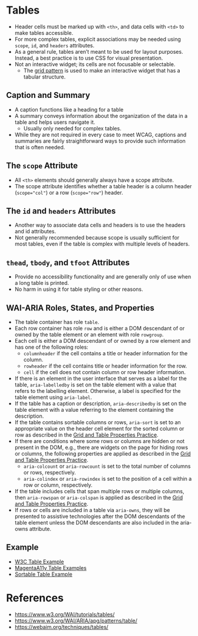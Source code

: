 
# Tables
- Header cells must be marked up with <code>\<th></code>, and data cells with <code>\<td></code> to make tables accessible.
- For more complex tables, explicit associations may be needed using <code>scope</code>, <code>id</code>, and <code>headers</code> attributes.
- As a general rule, tables aren’t meant to be used for layout purposes. Instead, a best practice is to use CSS for visual presentation.
- Not an interactive widget; its cells are not focusable or selectable.
  - The [grid pattern](https://www.w3.org/WAI/ARIA/apg/patterns/grid/) is used to make an interactive widget that has a tabular structure.

## Caption and Summary
- A caption functions like a heading for a table
- A summary conveys information about the organization of the data in a table and helps users navigate it.
  - Usually only needed for complex tables.
- While they are not required in every case to meet WCAG, captions and summaries are fairly straightforward ways to provide such information that is often needed.

## The <code>scope</code> Attribute
- All <code>\<th></code> elements should generally always have a scope attribute.
- The scope attribute identifies whether a table header is a column header (<code>scope="col"</code>) or a row (<code>scope="row"</code>) header.

## The <code>id</code> and <code>headers</code> Attributes
- Another way to associate data cells and headers is to use the headers and id attributes.
- Not generally recommended because scope is usually sufficient for most tables, even if the table is complex with multiple levels of headers.

## <code>thead</code>, <code>tbody</code>, and <code>tfoot</code> Attributes
- Provide no accessibility functionality and are generally only of use when a long table is printed.
- No harm in using it for table styling or other reasons.

## WAI-ARIA Roles, States, and Properties
- The table container has role <code>table</code>.
- Each row container has role <code>row</code> and is either a DOM descendant of or owned by the table element or an element with role <code>rowgroup</code>.
- Each cell is either a DOM descendant of or owned by a row element and has one of the following roles:
  - <code>columnheader</code> if the cell contains a title or header information for the column.
  - <code>rowheader</code> if the cell contains title or header information for the row.
  - <code>cell</code> if the cell does not contain column or row header information.
- If there is an element in the user interface that serves as a label for the table, <code>aria-labelledby</code> is set on the table element with a value that refers to the labelling element. Otherwise, a label is specified for the table element using <code>aria-label</code>.
- If the table has a caption or description, <code>aria-describedby</code> is set on the table element with a value referring to the element containing the description.
- If the table contains sortable columns or rows, <code>aria-sort</code> is set to an appropriate value on the header cell element for the sorted column or row as described in the [Grid and Table Properties Practice](https://www.w3.org/WAI/ARIA/apg/practices/grid-and-table-properties/#gridAndTableProperties_sort).
- If there are conditions where some rows or columns are hidden or not present in the DOM, e.g., there are widgets on the page for hiding rows or columns, the following properties are applied as described in the [Grid and Table Properties Practice](https://www.w3.org/WAI/ARIA/apg/practices/grid-and-table-properties/).
  - <code>aria-colcount</code> or <code>aria-rowcount</code> is set to the total number of columns or rows, respectively.
  - <code>aria-colindex</code> or <code>aria-rowindex</code> is set to the position of a cell within a row or column, respectively.
- If the table includes cells that span multiple rows or multiple columns, then <code>aria-rowspan</code> or <code>aria-colspan</code> is applied as described in the [Grid and Table Properties Practice](https://www.w3.org/WAI/ARIA/apg/practices/grid-and-table-properties/#gridAndTableProperties_spans).
- If rows or cells are included in a table via <code>aria-owns</code>, they will be presented to assistive technologies after the DOM descendants of the table element unless the DOM descendants are also included in the aria-owns attribute.

## Example
- [W3C Table Example](https://www.w3.org/WAI/ARIA/apg/patterns/table/examples/table/)
- [MagentaA11y Table Examples](https://www.magentaa11y.com/checklist-web/table/)
- [Sortable Table Example](https://www.w3.org/WAI/ARIA/apg/patterns/table/examples/sortable-table/)

# References
- https://www.w3.org/WAI/tutorials/tables/
- https://www.w3.org/WAI/ARIA/apg/patterns/table/
- https://webaim.org/techniques/tables/
